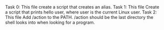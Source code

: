 Task 0: This file create a script that creates an alias.
Task 1: This file Create a script that prints hello user, where user is the current Linux user.
Task 2: This file Add /action to the PATH. /action should be the last directory the shell looks into when looking for a program.

